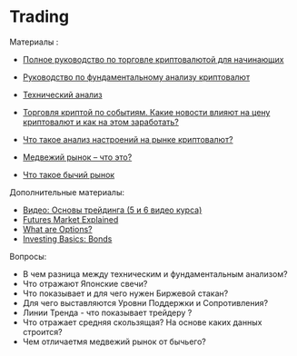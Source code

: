 # Trading


Материалы : 
* [Полное руководство по торговле криптовалютой для начинающих](https://academy.binance.com/ru/articles/a-complete-guide-to-cryptocurrency-trading-for-beginners)
* [Руководство по фундаментальному анализу криптовалют](https://academy.binance.com/ru/articles/a-guide-to-cryptocurrency-fundamental-analysis?UTM=BinanceAcademy)
* [Технический анализ](https://academy.binance.com/ru/articles/what-is-technical-analysis)

* [Торговля криптой по событиям. Какие новости влияют на цену криптовалют и как на этом заработать?](https://incrypted.com/how-to-trade-by-events-part-1/)
* [Что такое анализ настроений на рынке криптовалют?](https://academy.binance.com/ru/articles/what-is-crypto-market-sentiment)
* [Медвежий рынок – что это?](https://academy.binance.com/ru/articles/what-is-a-bear-market)
* [Что такое бычий рынок](https://academy.binance.com/ru/articles/what-is-a-bull-market)

Дополнительные материалы:

* [Видео: Основы трейдинга (5 и 6 видео курса)](https://www.youtube.com/watch?v=cWvKJBjpVw0&list=PLsJDzAldPQJSNRfN3RKEf4GDcpnDksnIP&index=5)
* [Futures Market Explained](https://www.youtube.com/watch?v=CC9VeHrI3Es)
* [What are Options?](https://www.youtube.com/watch?v=CRhGikRHSu8)
* [Investing Basics: Bonds](https://www.youtube.com/watch?v=IuyejHOGCro)


Вопросы:

* В чем разница между техническим и фундаментальным анализом?
* Что отражают Японские  свечи?
* Что показывает и для чего нужен Биржевой стакан?
* Для чего выставляются Уровни Поддержки и Сопротивления? 
* Линии Тренда - что показывает трейдеру ? 
* Что отражает  средняя скользящая? На основе каких данных строится? 
* Чем отличаетмя медвежий рынок от бычьего?
